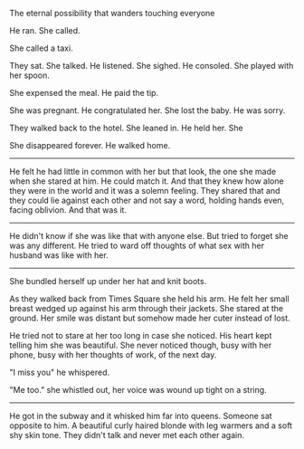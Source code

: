 The eternal possibility that wanders touching everyone

He ran. She called.

She called a taxi.

They sat. She talked. He listened. She sighed. He consoled. She played with her spoon.

She expensed the meal. He paid the tip.

She was pregnant. He congratulated her. She lost the baby. He was sorry.

They walked back to the hotel. She leaned in. He held her. She





She disappeared forever. He walked home.

-----

He felt he had little in common with her but that look, the one she made when she stared at him. He could match it. And that they knew how alone they were in the world and it was a solemn feeling. They shared that and they could lie against each other and not say a word, holding hands even, facing oblivion. And that was it.

-----

He didn't know if she was like that with anyone else. But tried to forget she was any different. He tried to ward off thoughts of what sex with her husband was like with her.



-----

She bundled herself up under her hat and knit boots.

As they walked back from Times Square she held his arm. He felt her small breast wedged up against his arm through their jackets. She stared at the ground. Her smile was distant but somehow made her cuter instead of lost.

He tried not to stare at her too long in case she noticed. His heart kept telling him she was beautiful. She never noticed though, busy with her phone, busy with her thoughts of work, of the next day.

"I miss you" he whispered.

"Me too." she whistled out, her voice was wound up tight on a string.

-------

He got in the subway and it whisked him far into queens. Someone sat opposite to him. A beautiful curly haired blonde with leg warmers and a soft shy skin tone. They didn't talk and never met each other again.